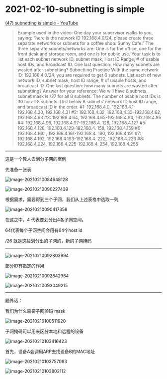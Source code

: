 # 2021-02-10-subnetting is simple

[(47) subnetting is simple - YouTube](https://www.youtube.com/watch?v=ecCuyq-Wprc)

> Example used in the video:  One day your supervisor walks to you, saying: “here is the network ID 192.168.4.0/24,  please create three separate networks or subnets for a coffee shop: Sunny Cafe.”   The three separate subnets/networks are: One is for the office,  one for the front desk and storage room, and one is for public use.  Your task is to list each subnet  network ID,  subnet mask,  Host ID Range, # of usable host IDs, and Broadcast ID.  One last question: How many subnets are wasted after subnetting?  Subnetting Practice With the same network ID: 192.168.4.0/24,  you are required  to get 6 subnets. List each of new network ID, subnet mask, host ID range,  # of usable hosts, and broadcast ID.  One last question: how many subnets are wasted after subnetting?  Answer for your reference:  We will have 8 subnets. subnet mask is /27 for all 8 subnets. The number of usable host IDs is 30 for all 8 subnets. I  list below 8 subnets’ network ID,host ID range, and broadcast ID in the order.    #1: 192.168.4.0,   192.168.4.1-192.168.4.30,      192.168.4.31 #2: 192.168.4.32,  192.168.4.33-192.168.4.62,    192.168.4.63 #3: 192.168.4.64,   192.168.4.65-192.168.4.94,   192.168.4.95 #4: 192.168.4.96,   192.168.4.97-192.168.4. 126,    192.168.4.127 #5: 192.168.4.128,  192.168.4.129-192.168.4. 158,   192.168.4.159 #6: 192.168.4.160 ,  192.168.4.161-192.168.4. 190,     192.168.4.191 #7: 192.168.4.192,    192.168.4.193-192.168.4. 222,     192.168.4.223 #8: 192.168.4.224,   192.168.4.225-192.168.4. 254,       192.168.4.255

----

这是一个教人去划分子网的案例

先准备一张表

![image-20210210084648128](C:%5CUsers%5CChris%5CAppData%5CRoaming%5CTypora%5Ctypora-user-images%5Cimage-20210210084648128.png)

![image-20210210090227439](C:%5CUsers%5CChris%5CAppData%5CRoaming%5CTypora%5Ctypora-user-images%5Cimage-20210210090227439.png)

根据需求，需要得到三个子网，我们从上述表格中选取一列

![image-20210210090417358](C:%5CUsers%5CChris%5CAppData%5CRoaming%5CTypora%5Ctypora-user-images%5Cimage-20210210090417358.png)

在这之中，4 代表要划分出4各子网空间。

64代表每个子网空间会用有64个host id

/26 就是这些划分出的子网的，新的子网掩码

---

![image-20210210092803994](C:%5CUsers%5CChris%5CAppData%5CRoaming%5CTypora%5Ctypora-user-images%5Cimage-20210210092803994.png)

部分ID有指定的作用

![image-20210210092842964](C:%5CUsers%5CChris%5CAppData%5CRoaming%5CTypora%5Ctypora-user-images%5Cimage-20210210092842964.png)

![image-20210210093049215](C:%5CUsers%5CChris%5CAppData%5CRoaming%5CTypora%5Ctypora-user-images%5Cimage-20210210093049215.png)

---

题外话：

我们为什么需要子网验码 mask

![image-20210210100511920](C:%5CUsers%5CChris%5CAppData%5CRoaming%5CTypora%5Ctypora-user-images%5Cimage-20210210100511920.png)

子网掩码可以用来区分本地和远程的设备

![image-20210210103416423](C:%5CUsers%5CChris%5CAppData%5CRoaming%5CTypora%5Ctypora-user-images%5Cimage-20210210103416423.png)

首先，设备A会调用ARP去找设备B的MAC地址

![image-20210210103757083](C:%5CUsers%5CChris%5CAppData%5CRoaming%5CTypora%5Ctypora-user-images%5Cimage-20210210103757083.png)

![image-20210210103802112](C:%5CUsers%5CChris%5CAppData%5CRoaming%5CTypora%5Ctypora-user-images%5Cimage-20210210103802112.png)

